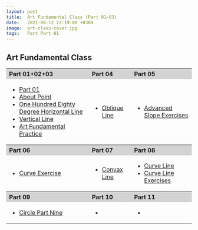 ```yaml
---
layout: post
title:  Art Fundamental Class (Part 01~63)
date:   2021-08-12 22:19:00 +0300
image:  art-class-cover.jpg
tags:   Part Part-01
---
```

## Art Fundamental Class

<div class="heatMap">
  <table>
    <tr align='left' bgcolor='lightgray'>
    <th>Part 01+02+03</th>
    <th>Part 04</th>
    <th>Part 05</th>
    </tr>
    <tr>
    <td>
<ul>
<li><a href='https://art-intern.github.io/art-fundamental-class-part1/'>Part 01</a></li>
<li><a href='https://art-intern.github.io/about-point/'>About Point</a></li>
<li><a href='https://art-intern.github.io/one-hundred-eighty-degree-horizontal-line/'>One Hundred Eighty Degree Horizontal Line</a></li>
<li><a href='https://art-intern.github.io/vertical-line/'>Vertical Line</a></li>
<li><a href='https://art-intern.github.io/art-fundamental-practice/'>Art Fundamental Practice</a></li>
</ul>
</td>
    <td><ul><li><a href='https://art-intern.github.io/oblique-line/'>Oblique Line</a></li></ul></td>
    <td><ul><li><a href='https://art-intern.github.io/advanced-slope-exercises/'>Advanced Slope Exercises</a></li></ul></td>
    </tr>
    <tr align='left' bgcolor='lightgray'>
    <th>Part 06</th>
    <th>Part 07</th>
    <th>Part 08</th>
    </tr>
    <tr>
    <td><ul><li><a href='https://art-intern.github.io/curve-exercise/'>Curve Exercise</a></li></ul></td>
    <td><ul><li><a href='https://art-intern.github.io/convax-line/'>Convax Line</a></li></ul></td>
    <td><ul><li><a href='https://art-intern.github.io/curve-line1/'>Curve Line</a></li><li><a href='https://art-intern.github.io/curve-line-exercises/'>Curve Line Exercises</a></li></ul></td>
    </tr>
    <tr align='left' bgcolor='lightgray'>
    <th>Part 09</th>
    <th>Part 10</th>
    <th>Part 11</th>
    </tr>
    <tr>
    <td><ul><li><a href='https://art-intern.github.io/circle-part-nine/'>Circle Part Nine</a></li></ul></td>
    <td><ul><li><a href=''></a></li></ul></td>
    <td><ul><li><a href=''></a></li></ul></td>
    </tr>
  </table>
</div>


